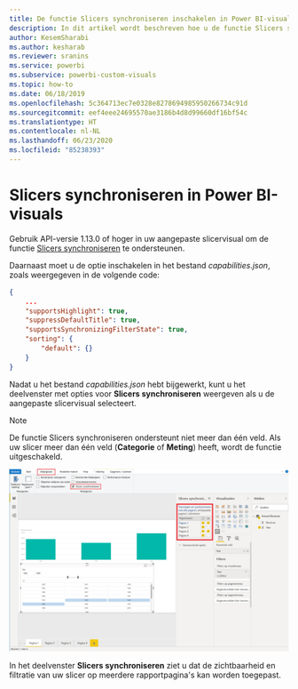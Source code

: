 ```yaml
---
title: De functie Slicers synchroniseren inschakelen in Power BI-visuals
description: In dit artikel wordt beschreven hoe u de functie Slicers synchroniseren kunt toevoegen aan Power BI-visuals.
author: KesemSharabi
ms.author: kesharab
ms.reviewer: sranins
ms.service: powerbi
ms.subservice: powerbi-custom-visuals
ms.topic: how-to
ms.date: 06/18/2019
ms.openlocfilehash: 5c364713ec7e0328e8278694985950266734c91d
ms.sourcegitcommit: eef4eee24695570ae3186b4d8d99660df16bf54c
ms.translationtype: HT
ms.contentlocale: nl-NL
ms.lasthandoff: 06/23/2020
ms.locfileid: "85238393"
---
```

# <a name="sync-slicers-in-power-bi-visuals"></a>Slicers synchroniseren in Power BI-visuals

Gebruik API-versie 1.13.0 of hoger in uw aangepaste slicervisual om de functie [Slicers synchroniseren](https://docs.microsoft.com/power-bi/desktop-slicers) te ondersteunen.

Daarnaast moet u de optie inschakelen in het bestand *capabilities.json*, zoals weergegeven in de volgende code:

```json
{
    ...
    "supportsHighlight": true,
    "suppressDefaultTitle": true,
    "supportsSynchronizingFilterState": true,
    "sorting": {
        "default": {}
    }
}
```

Nadat u het bestand *capabilities.json* hebt bijgewerkt, kunt u het deelvenster met opties voor **Slicers synchroniseren** weergeven als u de aangepaste slicervisual selecteert.

> [!NOTE]
> De functie Slicers synchroniseren ondersteunt niet meer dan één veld. Als uw slicer meer dan één veld (**Categorie** of **Meting**) heeft, wordt de functie uitgeschakeld.

![Het deelvenster Slicers synchroniseren](media/enable-sync-slicers/sync-slicers-panel.png)

In het deelvenster **Slicers synchroniseren** ziet u dat de zichtbaarheid en filtratie van uw slicer op meerdere rapportpagina's kan worden toegepast.
